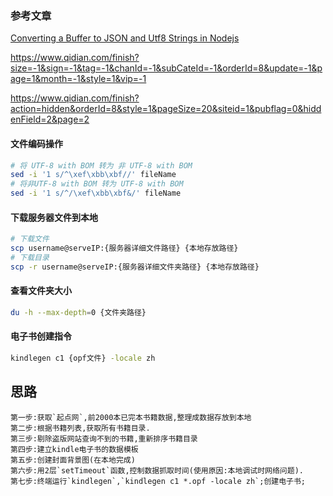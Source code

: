 ### 参考文章
[Converting a Buffer to JSON and Utf8 Strings in Nodejs](https://hackernoon.com/https-medium-com-amanhimself-converting-a-buffer-to-json-and-utf8-strings-in-nodejs-2150b1e3de57)


https://www.qidian.com/finish?size=-1&sign=-1&tag=-1&chanId=-1&subCateId=-1&orderId=8&update=-1&page=1&month=-1&style=1&vip=-1

https://www.qidian.com/finish?action=hidden&orderId=8&style=1&pageSize=20&siteid=1&pubflag=0&hiddenField=2&page=2


#### 文件编码操作
```bash
# 将 UTF-8 with BOM 转为 非 UTF-8 with BOM 
sed -i '1 s/^\xef\xbb\xbf//' fileName
# 将非UTF-8 with BOM 转为 UTF-8 with BOM 
sed -i '1 s/^/\xef\xbb\xbf&/' fileName
```

#### 下载服务器文件到本地
```bash
# 下载文件
scp username@serveIP:{服务器详细文件路径} {本地存放路径} 
# 下载目录
scp -r username@serveIP:{服务器详细文件夹路径} {本地存放路径} 

```

#### 查看文件夹大小
```bash
du -h --max-depth=0 {文件夹路径}
```
#### 电子书创建指令
```bash
kindlegen c1 {opf文件} -locale zh
```

## 思路
```
第一步:获取`起点网`,前2000本已完本书籍数据,整理成数据存放到本地
第二步:根据书籍列表,获取所有书籍目录.
第三步:剔除盗版网站查询不到的书籍,重新排序书籍目录
第四步:建立kindle电子书的数据模板
第五步:创建封面背景图(在本地完成)
第六步:用2层`setTimeout`函数,控制数据抓取时间(使用原因:本地调试时网络问题).
第七步:终端运行`kindlegen`,`kindlegen c1 *.opf -locale zh`;创建电子书;
```
